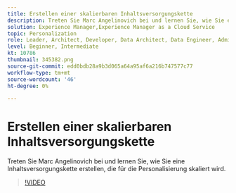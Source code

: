 ```yaml
---
title: Erstellen einer skalierbaren Inhaltsversorgungskette
description: Treten Sie Marc Angelinovich bei und lernen Sie, wie Sie eine Inhaltsversorgungskette erstellen, die für die Personalisierung skaliert wird.
solution: Experience Manager,Experience Manager as a Cloud Service
topic: Personalization
role: Leader, Architect, Developer, Data Architect, Data Engineer, Admin, User
level: Beginner, Intermediate
kt: 10786
thumbnail: 345382.png
source-git-commit: edd0bdb28a9b3d065a64a95af6a216b747577c77
workflow-type: tm+mt
source-wordcount: '46'
ht-degree: 0%

---
```



# Erstellen einer skalierbaren Inhaltsversorgungskette

Treten Sie Marc Angelinovich bei und lernen Sie, wie Sie eine Inhaltsversorgungskette erstellen, die für die Personalisierung skaliert wird.

>[!VIDEO](https://video.tv.adobe.com/v/345382/?quality=12&learn=on)
